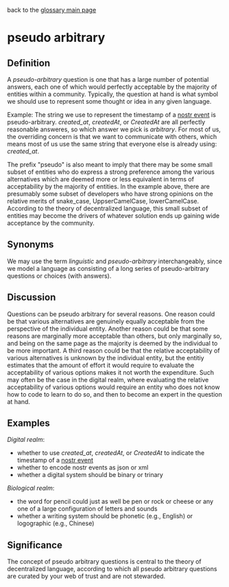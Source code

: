 back to the [glossary main page](https://github.com/wds4/tapestry-protocol/blob/main/glossary/README.md)

pseudo arbitrary
=====

## Definition 

A *pseudo-arbitrary* question is one that has a large number of potential answers, each one of which would perfectly acceptable by the majority of entities within a community. Typically, the question at hand is what symbol we should use to represent some thought or idea in any given language.

Example: The string we use to represent the timestamp of a [nostr event](https://github.com/nostr-protocol/nips/blob/master/01.md) is pseudo-arbitrary. *created_at*, *createdAt*, or *CreatedAt* are all perfectly reasonable answeres, so which answer we pick is _arbitrary_. For most of us, the overriding concern is that we want to communicate with others, which means most of us use the same string that everyone else is already using: *created_at*.

The prefix "pseudo" is also meant to imply that there may be some small subset of entities who do express a strong preference among the various alternatives which are deemed more or less equivalent in terms of acceptability by the majority of entities. In the example above, there are presumably some subset of developers who have strong opinions on the relative merits of snake_case, UppserCamelCase, lowerCamelCase. According to the theory of decentralized language, this small subset of entities may become the drivers of whatever solution ends up gaining wide acceptance by the community.

## Synonyms

We may use the term *linguistic* and *pseudo-arbitrary* interchangeably, since we model a language as consisting of a long series of pseudo-arbitrary questions or choices (with answers).

## Discussion

Questions can be pseudo arbitrary for several reasons. One reason could be that various alternatives are genuinely equally acceptable from the perspective of the individual entity. Another reason could be that some reasons are marginally more acceptable than others, but only marginally so, and being on the same page as the majority is deemed by the individual to be more important. A third reason could be that the relative acceptability of various alternatives is unknown by the individual entity, but the entitiy estimates that the amount of effort it would require to evaluate the acceptability of various options makes it not worth the expenditure. Such may often be the case in the digital realm, where evaluating the relative acceptability of various options would require an entity who does not know how to code to learn to do so, and then to become an expert in the question at hand.

## Examples

*Digital realm*:
- whether to use *created_at*, *createdAt*, or *CreatedAt* to indicate the timestamp of a [nostr event](https://github.com/nostr-protocol/nips/blob/master/01.md)
- whether to encode nostr events as json or xml
- whether a digital system should be binary or trinary

*Biological realm*:
- the word for pencil could just as well be pen or rock or cheese or any one of a large configuration of letters and sounds
- whether a writing system should be phonetic (e.g., English) or logographic (e.g., Chinese)

## Significance

The concept of pseudo arbitrary questions is central to the theory of decentralized language, according to which all pseudo arbitrary questions are curated by your web of trust and are not stewarded.
